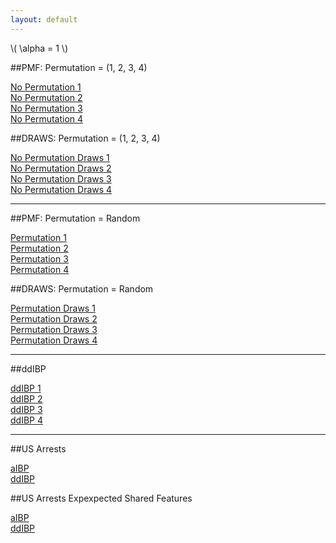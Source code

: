 ```yaml
---
layout: default
---
```



\\( \alpha = 1 \\)


##PMF: Permutation = (1, 2, 3, 4)

  <a target='_blank' href='noperm1.html'>No Permutation 1 </a><br>
  <a target='_blank' href='noperm2.html'>No Permutation 2 </a><br>
  <a target='_blank' href='noperm3.html'>No Permutation 3 </a><br>
  <a target='_blank' href='noperm4.html'>No Permutation 4 </a><br>


##DRAWS: Permutation = (1, 2, 3, 4)

  <a target='_blank' href='nopermdraws1.html'>No Permutation Draws 1 </a><br>
  <a target='_blank' href='nopermdraws2.html'>No Permutation Draws 2 </a><br>
  <a target='_blank' href='nopermdraws3.html'>No Permutation Draws 3 </a><br>
  <a target='_blank' href='nopermdraws4.html'>No Permutation Draws 4 </a><br>
  ***


##PMF: Permutation = Random

  <a target='_blank' href='perm1.html'>Permutation 1 </a><br>
  <a target='_blank' href='perm2.html'>Permutation 2 </a><br>
  <a target='_blank' href='perm3.html'>Permutation 3 </a><br>
  <a target='_blank' href='perm4.html'>Permutation 4 </a><br>


##DRAWS: Permutation = Random

  <a target='_blank' href='permdraws1.html'>Permutation Draws 1 </a><br>
  <a target='_blank' href='permdraws2.html'>Permutation Draws 2 </a><br>
  <a target='_blank' href='permdraws3.html'>Permutation Draws 3 </a><br>
  <a target='_blank' href='permdraws4.html'>Permutation Draws 4 </a><br> <hr>


##ddIBP

  <a target='_blank' href='ddibpdraws1.html'>ddIBP 1 </a><br>
  <a target='_blank' href='ddibpdraws2.html'>ddIBP 2 </a><br>
  <a target='_blank' href='ddibpdraws3.html'>ddIBP 3 </a><br>
  <a target='_blank' href='ddibpdraws4.html'>ddIBP 4 </a><br> <hr> 


##US Arrests

  <a target='_blank' href='permdrawsArrest.html'>aIBP</a><br>
  <a target='_blank' href='ddibpdrawsArrest.html'>ddIBP </a><br>


##US Arrests Expexpected Shared Features

  <a target='_blank' href='sharedTemperAIBP'>aIBP</a><br>
  <a target='_blank' href='sharedTemperDDIBP'>ddIBP </a><br>

